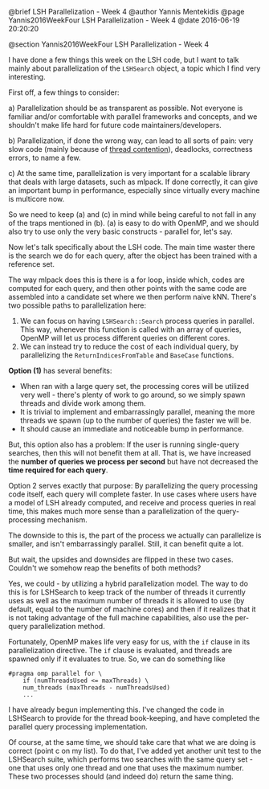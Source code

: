 @brief LSH Parallelization - Week 4
@author Yannis Mentekidis
@page Yannis2016WeekFour LSH Parallelization - Week 4
@date 2016-06-19 20:20:20

@section Yannis2016WeekFour LSH Parallelization - Week 4

I have done a few things this week on the LSH code, but I want to talk mainly about parallelization of the `LSHSearch` object, a topic which I find very interesting.

First off, a few things to consider:

a) Parallelization should be as transparent as possible. Not everyone is familiar and/or comfortable with parallel frameworks and concepts, and we shouldn't make life hard for future code maintainers/developers.

b) Parallelization, if done the wrong way, can lead to all sorts of pain: very slow code (mainly because of [thread contention](http://stackoverflow.com/questions/1970345/what-is-thread-contention)), deadlocks, correctness errors, to name a few.

c) At the same time, parallelization is very important for a scalable library that deals with large datasets, such as mlpack. If done correctly, it can give an important bump in performance, especially since virtually every machine is multicore now.

So we need to keep (a) and (c) in mind while being careful to not fall in any of the traps mentioned in (b). (a) is easy to do with OpenMP, and we should also try to use only the very basic constructs - parallel for, let's say.

Now let's talk specifically about the LSH code. The main time waster there is  the search we do for each query, after the object has been trained with a reference set.

The way mlpack does this is there is a for loop, inside which, codes are computed for each query, and then other points with the same code are assembled into a candidate set where we then perform naive kNN. There's two possible paths to parallelization here:

1. We can focus on having `LSHSearch::Search` process queries in parallel. This way, whenever this function is called with an array of queries, OpenMP will let us process different queries on different cores.
2. We can instead try to reduce the cost of each individual query, by parallelizing the `ReturnIndicesFromTable` and `BaseCase` functions.

**Option (1)** has several benefits: 

 - When ran with a large query set, the processing cores will be utilized very well - there's plenty of work to go around, so we simply spawn threads and divide work among them.
 - It is trivial to implement and embarrassingly parallel, meaning the more threads we spawn (up to the number of queries) the faster we will be.
 - It should cause an immediate and noticeable bump in performance.

But, this option also has a problem: If the user is running single-query searches, then this will not benefit them at all. That is, we have increased the **number of queries we process per second** but have not decreased the **time required for each query**.

Option 2 serves exactly that purpose: By parallelizing the query processing code itself, each query will complete faster. In use cases where users have a model of LSH already computed, and receive and process queries in real time, this makes much more sense than a parallelization of the query-processing mechanism.

The downside to this is, the part of the process we actually can parallelize is smaller, and isn't embarrassingly parallel. Still, it can benefit quite a lot.

But wait, the upsides and downsides are flipped in these two cases. Couldn't we somehow reap the benefits of both methods?

Yes, we could - by utilizing a hybrid parallelization model. The way to do this is for LSHSearch to keep track of the number of threads it currently uses as well as the maximum number of threads it is allowed to use (by default, equal to the number of machine cores) and then if it realizes that it is not taking advantage of the full machine capabilities, also use the per-query parallelization method.

Fortunately, OpenMP makes life very easy for us, with the `if` clause in its parallelization directive. The `if` clause is evaluated, and threads are spawned only if it evaluates to true. So, we can do something like

```
#pragma omp parallel for \
	if (numThreadsUsed <= maxThreads) \
	num_threads (maxThreads - numThreadsUsed)
	...
```

I have already begun implementing this. I've changed the code in LSHSearch to provide for the thread book-keeping, and have completed the parallel query processing implementation.

Of course, at the same time, we should take care that what we are doing is correct (point c on my list). To do that, I've added yet another unit test to the LSHSearch suite, which performs two searches with the same query set - one that uses only one thread and one that uses the maximum number. These two processes should (and indeed do) return the same thing.